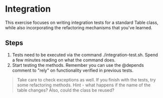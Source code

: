 # Integration

This exercise focuses on writing integration tests for a standard Table class, while also incorporating the refactoring mechanisms that you've learned.

## Steps

1. Tests need to be executed via the command ./integration-test.sh. Spend a few minutes reading on what the command does.
2. Start testing the methods. Remember you can use the @depends comment to "rely" on functionality verified in previous tests.

> Take care to check exceptions as well.
> If you finish with the tests, try some refactoring methods.
> Hint - what happens if the name of the table changes? Also, could the class be reused?